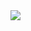 
</figure>
<a href="/kazmiermik/kazmiermik.github.io/logo1.png"><img src="kazmiermik/kazmiermik.github.io/logo1.png"></a>
</figure>
